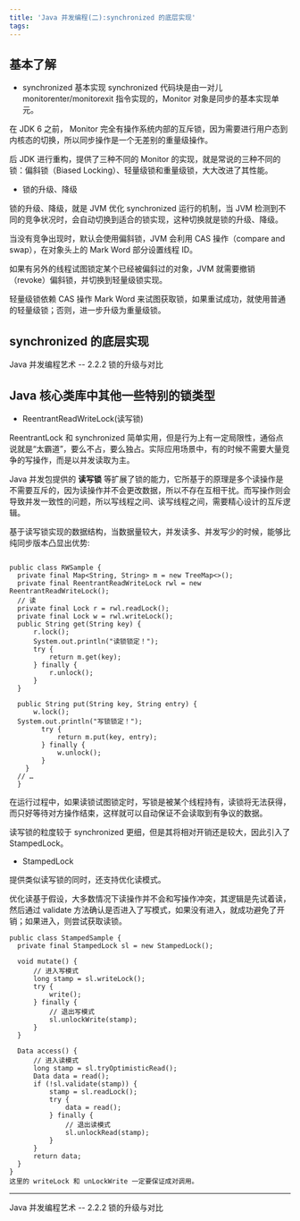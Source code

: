 ```yaml
---
title: 'Java 并发编程(二):synchronized 的底层实现'
tags:
---
```



## 基本了解

* synchronized 基本实现
synchronized 代码块是由一对儿 monitorenter/monitorexit 指令实现的，Monitor 对象是同步的基本实现单元。


在 JDK 6 之前， Monitor 完全有操作系统内部的互斥锁，因为需要进行用户态到内核态的切换，所以同步操作是一个无差别的重量级操作。

后 JDK 进行重构，提供了三种不同的 Monitor 的实现，就是常说的三种不同的锁：偏斜锁（Biased Locking）、轻量级锁和重量级锁，大大改进了其性能。


* 锁的升级、降级

锁的升级、降级，就是 JVM 优化 synchronized 运行的机制，当 JVM 检测到不同的竞争状况时，会自动切换到适合的锁实现，这种切换就是锁的升级、降级。


当没有竞争出现时，默认会使用偏斜锁，JVM 会利用 CAS 操作（compare and swap），在对象头上的 Mark Word 部分设置线程 ID。

如果有另外的线程试图锁定某个已经被偏斜过的对象，JVM 就需要撤销（revoke）偏斜锁，并切换到轻量级锁实现。

轻量级锁依赖 CAS 操作 Mark Word 来试图获取锁，如果重试成功，就使用普通的轻量级锁；否则，进一步升级为重量级锁。



## synchronized 的底层实现

Java 并发编程艺术 -- 2.2.2 锁的升级与对比


## Java 核心类库中其他一些特别的锁类型



* ReentrantReadWriteLock(读写锁)

ReentrantLock 和 synchronized 简单实用，但是行为上有一定局限性，通俗点说就是“太霸道”，要么不占，要么独占。实际应用场景中，有的时候不需要大量竞争的写操作，而是以并发读取为主。


Java 并发包提供的 **读写锁** 等扩展了锁的能力，它所基于的原理是多个读操作是不需要互斥的，因为读操作并不会更改数据，所以不存在互相干扰。而写操作则会导致并发一致性的问题，所以写线程之间、读写线程之间，需要精心设计的互斥逻辑。

基于读写锁实现的数据结构，当数据量较大，并发读多、并发写少的时候，能够比纯同步版本凸显出优势:
```

public class RWSample {
  private final Map<String, String> m = new TreeMap<>();
  private final ReentrantReadWriteLock rwl = new ReentrantReadWriteLock();
  // 读
  private final Lock r = rwl.readLock();
  private final Lock w = rwl.writeLock();
  public String get(String key) {
      r.lock();
      System.out.println("读锁锁定！");
      try {
          return m.get(key);
      } finally {
          r.unlock();
      }
  }

  public String put(String key, String entry) {
      w.lock();
  System.out.println("写锁锁定！");
        try {
            return m.put(key, entry);
        } finally {
            w.unlock();
        }
    }
  // …
  }

```

在运行过程中，如果读锁试图锁定时，写锁是被某个线程持有，读锁将无法获得，而只好等待对方操作结束，这样就可以自动保证不会读取到有争议的数据。

读写锁的粒度较于 synchronized 更细，但是其将相对开销还是较大，因此引入了 StampedLock。


* StampedLock

提供类似读写锁的同时，还支持优化读模式。


优化读基于假设，大多数情况下读操作并不会和写操作冲突，其逻辑是先试着读，然后通过 validate 方法确认是否进入了写模式，如果没有进入，就成功避免了开销；如果进入，则尝试获取读锁。


```
public class StampedSample {
  private final StampedLock sl = new StampedLock();

  void mutate() {
      // 进入写模式
      long stamp = sl.writeLock();
      try {
          write();
      } finally {
          // 退出写模式
          sl.unlockWrite(stamp);
      }
  }

  Data access() {
      // 进入读模式
      long stamp = sl.tryOptimisticRead();
      Data data = read();
      if (!sl.validate(stamp)) {
          stamp = sl.readLock();
          try {
              data = read();
          } finally {
              // 退出读模式
              sl.unlockRead(stamp);
          }
      }
      return data;
  }
}
这里的 writeLock 和 unLockWrite 一定要保证成对调用。

```

----


Java 并发编程艺术 -- 2.2.2 锁的升级与对比